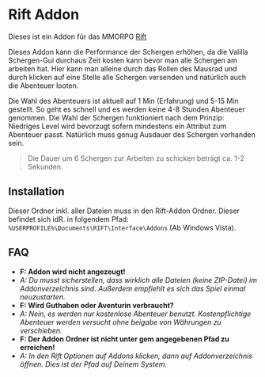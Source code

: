 # Rift Addon

Dieses ist ein Addon für das MMORPG [Rift](http://www.trionworlds.com/rift/de/)

Dieses Addon kann die Performance der Schergen erhöhen, da die Valilla Schergen-Gui durchaus Zeit kosten kann bevor man alle Schergen am arbeiten hat.
Hier kann man alleine durch das Rollen des Mausrad und durch klicken auf eine Stelle alle Schergen versenden und natürlich auch die Abenteuer looten.

Die Wahl des Abenteuers ist aktuell auf 1 Min (Erfahrung) und 5-15 Min gestellt. So geht es schnell und es werden keine 4-8 Stunden Abenteuer genommen.
Die Wahl der Schergen funktioniert nach dem Prinzip: Niedriges Level wird bevorzugt sofern mindestens ein Attribut zum Abenteuer passt.
Natürlich muss genug Ausdauer des Schergen vorhanden sein.

> Die Dauer um 6 Schergen zur Arbeiten zu schicken beträgt ca. 1-2 Sekunden.

## Installation

Dieser Ordner inkl. aller Dateien muss in den Rift-Addon Ordner. Dieser befindet sich idR. 
in folgendem Pfad: `%USERPROFILE%\Documents\RIFT\Interface\Addons` (Ab Windows Vista).

## FAQ

- **F: Addon wird nicht angezeugt!**
- *A: Du musst sicherstellen, dass wirklich alle Dateien (keine ZIP-Datei) im Addonverzeichnis sind. Außerdem empfiehlt es sich das Spiel einmal neuzustarten.*
- **F: Wird Guthaben oder Aventurin verbraucht?**
- *A: Nein, es werden nur kostenlose Abenteuer benutzt. Kostenpflichtige Abenteuer werden versucht ohne beigabe von Währungen zu verschieben.*
- **F: Der Addon Ordner ist nicht unter gem angegebenen Pfad zu erreichen!**
- *A: In den Rift Optionen auf Addons klicken, dann auf Addonverzeichnis öffnen. Dies ist der Pfad auf Deinem System.*
